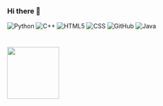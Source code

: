 ### Hi there 👋
![Python](https://img.shields.io/badge/-Python-333333?style=flat&logo=python)
![C++](https://img.shields.io/badge/C++-Solutions-blue.svg?style=flat&logo=c%2B%2B)
![HTML5](https://img.shields.io/badge/-HTML5-333333?style=flat&logo=HTML5)
![CSS](https://img.shields.io/badge/-CSS-333333?style=flat&logo=CSS3&logoColor=1572B6)
![GitHub](https://img.shields.io/badge/-GitHub-333333?style=flat&logo=github)
![Java](https://img.shields.io/badge/-Java-333333?style=flat&logo=Java&logoColor=007396)

<div align="left" style="margin: 40px 0">
    <a href="https://github.com/KaivalSShah/github-profile-views-counter">
        <img width="120px" src="https://komarev.com/ghpvc/?username=Aqtion0729&color=DE002D">
    </a>
</div>

<!--
**Aqtion/Aqtion** is a ✨ _special_ ✨ repository because its `README.md` (this file) appears on your GitHub profile.

Here are some ideas to get you started:


- 🔭 I’m currently working on ...
- 🌱 I’m currently learning ...
- 👯 I’m looking to collaborate on ...
- 🤔 I’m looking for help with ...
- 💬 Ask me about ...
- 📫 How to reach me: ...
- 😄 Pronouns: ...
- ⚡ Fun fact: ...
-->
